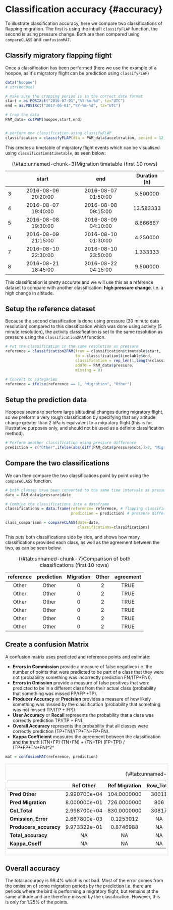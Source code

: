 # Classification accuracy {#accuracy}

To illustrate classification accuracy, here we compare two classifications of flapping migration. The first is using the inbuilt `classifyFLAP` function, the second is using pressure change. Both are then compared using `compareCLASS` and `confusionMAT`.




## Classify migratory flapping flight

Once a classification has been performed (here we use the example of a hoopoe, as it's migratory flight can be prediction using `classifyFLAP`)


```r
data("hoopoe")
# str(hoopoe)

# make sure the cropping period is in the correct date format
start = as.POSIXct("2016-07-01","%Y-%m-%d", tz="UTC")
end = as.POSIXct("2017-06-01","%Y-%m-%d", tz="UTC")

# Crop the data
PAM_data= cutPAM(hoopoe,start,end)


# perform one classification using classifyFLAP
classification = classifyFLAP(dta = PAM_data$acceleration, period = 12, toPLOT = FALSE)
```


This creates a timetable of migratory flight events which can be visualised using `classification$timetable`, as seen below:



<table class="table table-striped table-hover table-condensed table-responsive" style="margin-left: auto; margin-right: auto;">
<caption>(\#tab:unnamed-chunk-3)Migration timetable (first 10 rows)</caption>
 <thead>
  <tr>
   <th style="text-align:left;">   </th>
   <th style="text-align:center;"> start </th>
   <th style="text-align:center;"> end </th>
   <th style="text-align:center;"> Duration (h) </th>
  </tr>
 </thead>
<tbody>
  <tr>
   <td style="text-align:left;"> 3 </td>
   <td style="text-align:center;"> 2016-08-06 20:20:00 </td>
   <td style="text-align:center;"> 2016-08-07 01:50:00 </td>
   <td style="text-align:center;"> 5.500000 </td>
  </tr>
  <tr>
   <td style="text-align:left;"> 4 </td>
   <td style="text-align:center;"> 2016-08-07 19:40:00 </td>
   <td style="text-align:center;"> 2016-08-08 09:15:00 </td>
   <td style="text-align:center;"> 13.583333 </td>
  </tr>
  <tr>
   <td style="text-align:left;"> 5 </td>
   <td style="text-align:center;"> 2016-08-08 19:30:00 </td>
   <td style="text-align:center;"> 2016-08-09 04:10:00 </td>
   <td style="text-align:center;"> 8.666667 </td>
  </tr>
  <tr>
   <td style="text-align:left;"> 6 </td>
   <td style="text-align:center;"> 2016-08-09 21:15:00 </td>
   <td style="text-align:center;"> 2016-08-10 01:30:00 </td>
   <td style="text-align:center;"> 4.250000 </td>
  </tr>
  <tr>
   <td style="text-align:left;"> 7 </td>
   <td style="text-align:center;"> 2016-08-10 22:30:00 </td>
   <td style="text-align:center;"> 2016-08-10 23:50:00 </td>
   <td style="text-align:center;"> 1.333333 </td>
  </tr>
  <tr>
   <td style="text-align:left;"> 8 </td>
   <td style="text-align:center;"> 2016-08-21 18:45:00 </td>
   <td style="text-align:center;"> 2016-08-22 04:15:00 </td>
   <td style="text-align:center;"> 9.500000 </td>
  </tr>
</tbody>
</table>




This classification is pretty accurate and we will use this as a reference dataset to compare with another classification: **high pressure change**. i.e. a high change in altitude.



## Setup the reference dataset

Because the second classification is done using pressure (30 minute data resolution) compared to this classification which was done using activity (5 minute resolution), the activity classification is set to the same resolution as pressure using the `classification2PAM` function.


```r
# Put the classification in the same resolution as pressure
reference = classification2PAM(from = classification$timetable$start,
                               to = classification$timetable$end,
                               classification = rep_len(1,length(classification$timetable$end)),
                               addTO = PAM_data$pressure,
                               missing = 0)

# Convert to categories
reference = ifelse(reference == 1, "Migration", "Other")
```

##  Setup the prediction data 

Hoopoes seems to perform large altitudinal changes during migratory flight, so we preform a very rough classification by specifying that any altitude change greater than 2 hPa is equivalent to a migratory flight (this is for illustrative purposes only, and should not be used as a definite classification method).


```r
# Perform another classification using pressure difference
prediction = c("Other",ifelse(abs(diff(PAM_data$pressure$obs))>2, "Migration", "Other"))
```

## Compare the two classifications

We can then compare the two classifications point by point using the `compareCLASS` function.


```r
# both classes have been converted to the same time intervals as pressure, so use those dates
date = PAM_data$pressure$date

# Combine the classifications into a dataframe
classifications = data.frame(reference= reference, # flapping classification
                             prediction = prediction) # pressure difference classification

class_comparison = compareCLASS(date=date,
                                classifications=classifications)
```

This puts both classifications side by side, and shows how many classifications provided each class, as well as the agreement between the two, as can be seen below.

<table class="table table-striped table-hover table-condensed table-responsive" style="margin-left: auto; margin-right: auto;">
<caption>(\#tab:unnamed-chunk-7)Comparison of both classifications (first 10 rows)</caption>
 <thead>
  <tr>
   <th style="text-align:center;"> reference </th>
   <th style="text-align:center;"> prediction </th>
   <th style="text-align:center;"> Migration </th>
   <th style="text-align:center;"> Other </th>
   <th style="text-align:center;"> agreement </th>
  </tr>
 </thead>
<tbody>
  <tr>
   <td style="text-align:center;"> Other </td>
   <td style="text-align:center;"> Other </td>
   <td style="text-align:center;"> 0 </td>
   <td style="text-align:center;"> 2 </td>
   <td style="text-align:center;"> TRUE </td>
  </tr>
  <tr>
   <td style="text-align:center;"> Other </td>
   <td style="text-align:center;"> Other </td>
   <td style="text-align:center;"> 0 </td>
   <td style="text-align:center;"> 2 </td>
   <td style="text-align:center;"> TRUE </td>
  </tr>
  <tr>
   <td style="text-align:center;"> Other </td>
   <td style="text-align:center;"> Other </td>
   <td style="text-align:center;"> 0 </td>
   <td style="text-align:center;"> 2 </td>
   <td style="text-align:center;"> TRUE </td>
  </tr>
  <tr>
   <td style="text-align:center;"> Other </td>
   <td style="text-align:center;"> Other </td>
   <td style="text-align:center;"> 0 </td>
   <td style="text-align:center;"> 2 </td>
   <td style="text-align:center;"> TRUE </td>
  </tr>
  <tr>
   <td style="text-align:center;"> Other </td>
   <td style="text-align:center;"> Other </td>
   <td style="text-align:center;"> 0 </td>
   <td style="text-align:center;"> 2 </td>
   <td style="text-align:center;"> TRUE </td>
  </tr>
  <tr>
   <td style="text-align:center;"> Other </td>
   <td style="text-align:center;"> Other </td>
   <td style="text-align:center;"> 0 </td>
   <td style="text-align:center;"> 2 </td>
   <td style="text-align:center;"> TRUE </td>
  </tr>
</tbody>
</table>


## Create a confusion Matrix

A confusion matrix uses predicted and reference points and estimate:

* **Errors in Commission** provide a measure of false negatives i.e. the number of points that were predicted to be part of a class that they were not (probability something was incorrectly prediction FN/(TP+FN)). 
* **Errors in Omission** provide a measure of false positives that were predicted to be in a different class from their actual class (probability that something was missed FP/(FP +TP). 
* **Producer Accuracy** or **Precision** provides a measure of how likely something was missed by the classification (probability that something was not missed TP/(TP + FP)). 
* **User Accuracy** or **Recall** represents the probability that a class was correctly prediction TP/(TP + FN).
* **Overall Accuracy** represents the probability that all classes were correctly prediction (TP+TN)/(TP+TN+FP+FN). 
* **Kappa Coefficient** measures the agreement between the classification and the truth ((TN+FP) (TN+FN) + (FN+TP) (FP+TP)) / (TP+FP+TN+FN)^2^



```r
mat = confusionMAT(reference, prediction)
```


<div style="border: 1px solid #ddd; padding: 5px; overflow-x: scroll; width:100%; "><table class="table table-striped table-hover table-condensed table-responsive" style="margin-left: auto; margin-right: auto;">
<caption>(\#tab:unnamed-chunk-9)Confusion Matrix</caption>
 <thead>
  <tr>
   <th style="text-align:left;">   </th>
   <th style="text-align:center;"> Ref Other </th>
   <th style="text-align:center;"> Ref Migration </th>
   <th style="text-align:center;"> Row_Total </th>
   <th style="text-align:center;"> Commission_Error </th>
   <th style="text-align:center;"> Users_accuracy </th>
   <th style="text-align:center;"> Total_accuracy </th>
   <th style="text-align:center;"> Kappa_Coeff </th>
  </tr>
 </thead>
<tbody>
  <tr>
   <td style="text-align:left;width: 5cm; font-weight: bold;"> Pred Other </td>
   <td style="text-align:center;"> 2.990700e+04 </td>
   <td style="text-align:center;"> 104.0000000 </td>
   <td style="text-align:center;"> 30011 </td>
   <td style="text-align:center;"> 0.0034654 </td>
   <td style="text-align:center;"> 0.9965346 </td>
   <td style="text-align:center;"> NA </td>
   <td style="text-align:center;"> NA </td>
  </tr>
  <tr>
   <td style="text-align:left;width: 5cm; font-weight: bold;"> Pred Migration </td>
   <td style="text-align:center;"> 8.000000e+01 </td>
   <td style="text-align:center;"> 726.0000000 </td>
   <td style="text-align:center;"> 806 </td>
   <td style="text-align:center;"> 0.0992556 </td>
   <td style="text-align:center;"> 0.9007444 </td>
   <td style="text-align:center;"> NA </td>
   <td style="text-align:center;"> NA </td>
  </tr>
  <tr>
   <td style="text-align:left;width: 5cm; font-weight: bold;"> Col_Total </td>
   <td style="text-align:center;"> 2.998700e+04 </td>
   <td style="text-align:center;"> 830.0000000 </td>
   <td style="text-align:center;"> 30817 </td>
   <td style="text-align:center;"> NA </td>
   <td style="text-align:center;"> NA </td>
   <td style="text-align:center;"> NA </td>
   <td style="text-align:center;"> NA </td>
  </tr>
  <tr>
   <td style="text-align:left;width: 5cm; font-weight: bold;"> Omission_Error </td>
   <td style="text-align:center;"> 2.667800e-03 </td>
   <td style="text-align:center;"> 0.1253012 </td>
   <td style="text-align:center;"> NA </td>
   <td style="text-align:center;"> NA </td>
   <td style="text-align:center;"> NA </td>
   <td style="text-align:center;"> NA </td>
   <td style="text-align:center;"> NA </td>
  </tr>
  <tr>
   <td style="text-align:left;width: 5cm; font-weight: bold;"> Producers_accuracy </td>
   <td style="text-align:center;"> 9.973322e-01 </td>
   <td style="text-align:center;"> 0.8746988 </td>
   <td style="text-align:center;"> NA </td>
   <td style="text-align:center;"> NA </td>
   <td style="text-align:center;"> NA </td>
   <td style="text-align:center;"> NA </td>
   <td style="text-align:center;"> NA </td>
  </tr>
  <tr>
   <td style="text-align:left;width: 5cm; font-weight: bold;"> Total_accuracy </td>
   <td style="text-align:center;"> NA </td>
   <td style="text-align:center;"> NA </td>
   <td style="text-align:center;"> NA </td>
   <td style="text-align:center;"> NA </td>
   <td style="text-align:center;"> NA </td>
   <td style="text-align:center;"> 0.9940293 </td>
   <td style="text-align:center;"> NA </td>
  </tr>
  <tr>
   <td style="text-align:left;width: 5cm; font-weight: bold;"> Kappa_Coeff </td>
   <td style="text-align:center;"> NA </td>
   <td style="text-align:center;"> NA </td>
   <td style="text-align:center;"> NA </td>
   <td style="text-align:center;"> NA </td>
   <td style="text-align:center;"> NA </td>
   <td style="text-align:center;"> NA </td>
   <td style="text-align:center;"> 0.9483213 </td>
  </tr>
</tbody>
</table></div>

## Overall accuracy

The total accuracy is 99.4% which is not bad. Most of the error comes from  the omission of some migration periods by the prediction i.e. there are periods where the bird is performing a migratory flight, but remains at the same altitude and are therefore missed by the classification. However, this is only for 1.25% of the points.
